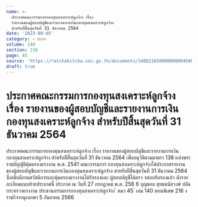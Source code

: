 ```yaml
---
name: >-
  ประกาศคณะกรรมการกองทุนสงเคราะห์ลูกจ้าง เรื่อง 
  รายงานของผู้สอบบัญชีและรายงานการเงินกองทุนสงเคราะห์ลูกจ้าง
  สำหรับปีสิ้นสุดวันที่ 31 ธันวาคม 2564
date: '2023-09-05'
category: ง พิเศษ
volume: 140
section: 216
page: 45
source: 'https://ratchakitcha.soc.go.th/documents/140D216S0000000004500.pdf'
draft: true
---
```


# ประกาศคณะกรรมการกองทุนสงเคราะห์ลูกจ้าง เรื่อง  รายงานของผู้สอบบัญชีและรายงานการเงินกองทุนสงเคราะห์ลูกจ้าง สำหรับปีสิ้นสุดวันที่ 31 ธันวาคม 2564

ประกาศคณะกรรมการกองทุนสงเคราะห์ลูกจ้าง เรื่อง รายงานของผู้สอบบัญชีและรายงานการเงินกองทุนสงเคราะห์ลูกจ้าง สำหรับปีสิ้นสุดวันที่ 31 ธันวาคม 2564 เพื่ออนุวัติตามมาตรา 138 แห่งพระราชบัญญัติคุ้มครองแรงงาน พ.ศ. 2541 คณะกรรมการ กองทุนสงเคราะห์ลูกจ้างได้ประกาศรายงานของผู้สอบบัญชีและรายงานการเงินกองทุนสงเคราะห์ลูกจ้าง สาหรับปีสิ้นสุดวันที่ 31 ธันวาคม 2564 ซึ่งอธิบดีกรมสวัสดิการและคุ้มครองแรงงานได้รับรองและ ผู้สอบบัญชีได้ตรว จสอบรับรองแล้ว ดังรายละเอียดแนบท้ายประกาศนี้ ประกาศ ณ วันที่ 27 กรกฎาคม พ.ศ. 256 6 บุญชอบ สุทธมนัสวงษ์ ปลัดกระทรวงแรงงาน ประธานกรรมการกองทุนสงเคราะห์ลูกจ้าง ้ หนา 45 ่ เลม 140 ตอนพิเศษ 216 ง ราชกิจจานุเบกษา 5 กันยายน 2566

































